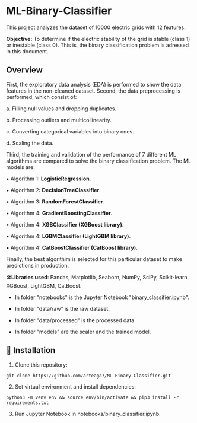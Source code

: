 # ML-Binary-Classifier
This project analyzes the dataset of 10000 electric grids with 12 features.

**Objective:** To determine if the electric stability of the grid is stable (class 1) or inestable (class 0). This is, the binary classification problem is adressed in this document.

## Overview
First, the exploratory data analysis (EDA) is performed to show the data features in the non-cleaned dataset. Second, the data preprocessing is performed, which consist of:

a. Filling null values and dropping duplicates.

b. Processing outliers and multicollinearity.

c. Converting categorical variables into binary ones.

d. Scaling the data.

Third, the training and validation of the performance of 7 different ML algorithms are compared to solve the binary classification problem. The ML models are:

• Algorithm 1: **LogisticRegression**.

• Algorithm 2: **DecisionTreeClassifier**.

• Algorithm 3: **RandomForestClassifier**.

• Algorithm 4: **GradientBoostingClassifier**.

• Algorithm 4: **XGBClassifier (XGBoost library)**.

• Algorithm 4: **LGBMClassifier (LightGBM library)**.

• Algorithm 4: **CatBoostClassifier (CatBoost library)**.

Finally, the best algorithim is selected for this particular dataset to make predictions in production.

🛠️**Libraries used**: Pandas, Matplotlib, Seaborn, NumPy, SciPy, Scikit-learn, XGBoost, LightGBM, CatBoost.

- In folder "notebooks" is the Jupyter Notebook "binary_classifier.ipynb".

- In folder "data/raw" is the raw dataset.

- In folder "data/processed" is the processed data.

- In folder "models" are the scaler and the trained model.

## 🚀 Installation
1. Clone this repository:
```
git clone https://github.com/arteaga7/ML-Binary-Classifier.git
```
2. Set virtual environment and install dependencies:
```
python3 -m venv env && source env/bin/activate && pip3 install -r requirements.txt
```
3. Run Jupyter Notebook in notebooks/binary_classifier.ipynb.
